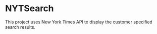 # NYTSearch

This project uses New York Times API to display the customer specified search results.

